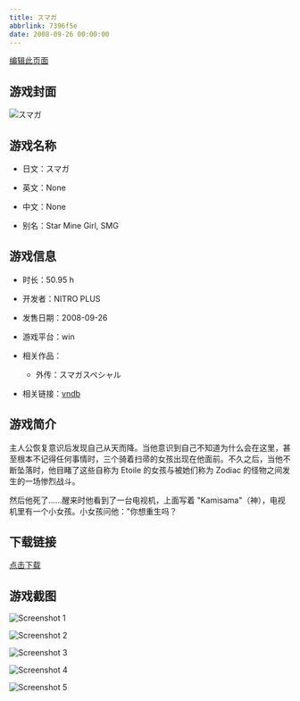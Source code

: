 ```yaml
---
title: スマガ
abbrlink: 7396f5e
date: 2008-09-26 00:00:00
---
```

[编辑此页面](https://github.com/ACG-3/ADV3-source/blob/main/source/_posts/games/%E3%82%B9%E3%83%9E%E3%82%AC.md)

## 游戏封面

![スマガ](https://pan.timero.xyz/d/onedrive/img_lib_001/%E3%82%B9%E3%83%9E%E3%82%AC_cover.avif)


## 游戏名称

- 日文：スマガ
- 英文：None
- 中文：None

- 别名：Star Mine Girl, SMG


## 游戏信息

- 时长：50.95 h
- 开发者：NITRO PLUS
- 发售日期：2008-09-26
- 游戏平台：win
- 相关作品：
   - 外传：スマガスペシャル

- 相关链接：[vndb](https://vndb.org/v648)


## 游戏简介

主人公恢复意识后发现自己从天而降。当他意识到自己不知道为什么会在这里，甚至根本不记得任何事情时，三个骑着扫帚的女孩出现在他面前。不久之后，当他不断坠落时，他目睹了这些自称为 Etoile 的女孩与被她们称为 Zodiac 的怪物之间发生的一场惨烈战斗。

然后他死了......醒来时他看到了一台电视机，上面写着 "Kamisama"（神），电视机里有一个小女孩。小女孩问他："你想重生吗？


## 下载链接

[点击下载](https://pan.timero.xyz/onedrive/adv_lib_001/%E3%82%B9%E3%83%9E%E3%82%AC)


## 游戏截图


![Screenshot 1](https://pan.timero.xyz/d/onedrive/img_lib_001/%E3%82%B9%E3%83%9E%E3%82%AC_Screenshot_1.avif)

![Screenshot 2](https://pan.timero.xyz/d/onedrive/img_lib_001/%E3%82%B9%E3%83%9E%E3%82%AC_Screenshot_2.avif)

![Screenshot 3](https://pan.timero.xyz/d/onedrive/img_lib_001/%E3%82%B9%E3%83%9E%E3%82%AC_Screenshot_3.avif)

![Screenshot 4](https://pan.timero.xyz/d/onedrive/img_lib_001/%E3%82%B9%E3%83%9E%E3%82%AC_Screenshot_4.avif)

![Screenshot 5](https://pan.timero.xyz/d/onedrive/img_lib_001/%E3%82%B9%E3%83%9E%E3%82%AC_Screenshot_5.avif)

